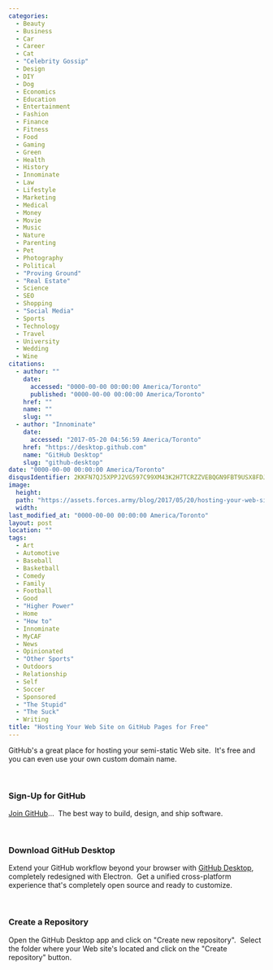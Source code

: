 ```yaml
---
categories:
  - Beauty
  - Business
  - Car
  - Career
  - Cat
  - "Celebrity Gossip"
  - Design
  - DIY
  - Dog
  - Economics
  - Education
  - Entertainment
  - Fashion
  - Finance
  - Fitness
  - Food
  - Gaming
  - Green
  - Health
  - History
  - Innominate
  - Law
  - Lifestyle
  - Marketing
  - Medical
  - Money
  - Movie
  - Music
  - Nature
  - Parenting
  - Pet
  - Photography
  - Political
  - "Proving Ground"
  - "Real Estate"
  - Science
  - SEO
  - Shopping
  - "Social Media"
  - Sports
  - Technology
  - Travel
  - University
  - Wedding
  - Wine
citations:
  - author: ""
    date:
      accessed: "0000-00-00 00:00:00 America/Toronto"
      published: "0000-00-00 00:00:00 America/Toronto"
    href: ""
    name: ""
    slug: ""
  - author: "Innominate"
    date:
      accessed: "2017-05-20 04:56:59 America/Toronto"
    href: "https://desktop.github.com"
    name: "GitHub Desktop"
    slug: "github-desktop"
date: "0000-00-00 00:00:00 America/Toronto"
disqusIdentifier: 2KKFN7QJ5XPPJ2VG597C99XM43K2H7TCRZZVEBQGN9FBT9USX8FDJYGC3DKY7M7BXHT72PHBR28RBN9SJ3NKS58DX9Z6NXV2GQGM
image:
  height: 
  path: "https://assets.forces.army/blog/2017/05/20/hosting-your-web-site-on-github-pages-for-free/hotlink-ok/"
  width: 
last_modified_at: "0000-00-00 00:00:00 America/Toronto"
layout: post
location: ""
tags:
  - Art
  - Automotive
  - Baseball
  - Basketball
  - Comedy
  - Family
  - Football
  - Good
  - "Higher Power"
  - Home
  - "How to"
  - Innominate
  - MyCAF
  - News
  - Opinionated
  - "Other Sports"
  - Outdoors
  - Relationship
  - Self
  - Soccer
  - Sponsored
  - "The Stupid"
  - "The Suck"
  - Writing
title: "Hosting Your Web Site on GitHub Pages for Free"
---
```


<!--
  ~ http://docs.pinegrow.com/misc/host-html-website-github-pages-free
  -->

<p>
  GitHub's a great place for hosting your semi-static Web site.&nbsp; It's free and you can even use your own custom domain name.
</p>
<p>
  &nbsp;
</p>
<h3 id="sign-up-for-github">
  Sign-Up for GitHub
</h3>
<p>
  <a href="https://github.com/join" rel="external nofollow" target="_blank" title="">Join GitHub</a>&hellip;&nbsp; The best way to build, design, and ship
  software.
</p>
<p>
  &nbsp;
</p>
<h3 id="download-github-desktop">
  Download GitHub Desktop
</h3>
<p>
  Extend your GitHub workflow beyond your browser with <a href="{{ site.url }}{{ page.url }}#cite-github-desktop" rel="me" title="GitHub Desktop">GitHub
  Desktop</a>, completely redesigned with Electron.&nbsp; Get a unified cross-platform experience that's completely open source and ready to customize.
</p>
<p>
  &nbsp;
</p>
<h3 id="create-a-repository">
  Create a Repository
</h3>
<p>
  Open the GitHub Desktop app and click on &quot;Create new repository&quot;.&nbsp; Select the folder where your Web site's located and click on the
  &quot;Create repository&quot; button.
</p>
